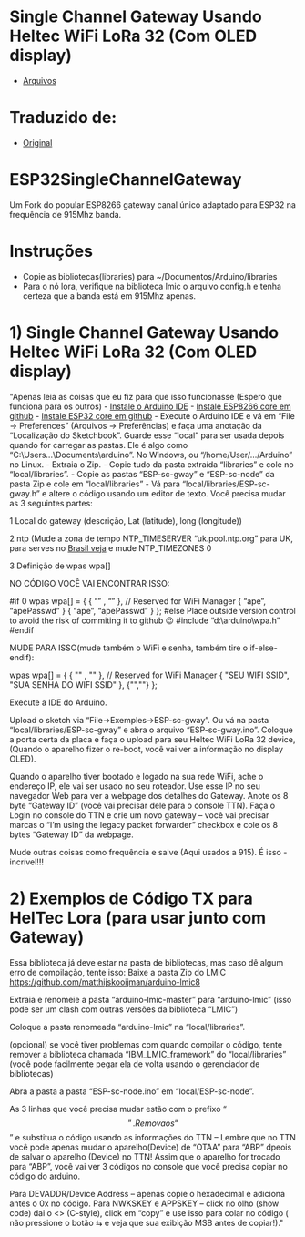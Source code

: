 # Single Channel Gateway Usando Heltec WiFi LoRa 32 (Com OLED display)

- [Arquivos](https://github.com/luisfelip80/ESP32GatewayLoraCanalUnico)

# Traduzido de:
- [Original](https://ldsrc.blogspot.com/2018/01/lorawan-working-example-from-network.html)

# ESP32SingleChannelGateway
Um Fork do popular ESP8266 gateway canal único adaptado para ESP32 na frequência de 915Mhz banda.

# Instruções
- Copie as bibliotecas(libraries) para ~/Documentos/Arduino/libraries
- Para o nó lora, verifique na biblioteca lmic o arquivo config.h e tenha certeza que a banda está em 915Mhz apenas.

# 1) Single Channel Gateway Usando Heltec WiFi LoRa 32 (Com OLED display)
"Apenas leia as coisas que eu fiz para que isso funcionasse (Espero que funciona para os outros)
	- [Instale o Arduino IDE](https://www.arduino.cc/en/Main/Software3)
	- [Instale ESP8266 core em github](https://github.com/esp8266/Arduino6)
	- [Instale ESP32 core em github](https://github.com/espressif/arduino-esp3210)
	- Execute o Arduino IDE e vá em “File → Preferences” (Arquivos → Preferências) e faça uma anotação da “Localização do Sketchbook”. Guarde esse “local”  para ser usada depois quando for carregar as pastas. Ele é algo como “C:\Users\...\Documents\arduino”. No Windows, ou “/home/User/.../Arduino” no Linux.
	- Extraia o Zip.
	- Copie tudo da pasta extraída “libraries” e cole no “local/libraries”.
	- Copie as pastas “ESP-sc-gway” e “ESP-sc-node” da pasta Zip e cole em “local/libraries”
	- Vá para “local/libraries/ESP-sc-gway.h” e altere o código usando um editor de texto. Você precisa mudar as 3 seguintes partes:


1 Local do gateway
(descrição, Lat (latitude),  long (longitude))

2 ntp
(Mude a zona de tempo NTP_TIMESERVER “uk.pool.ntp.org” para UK, para serves no [Brasil veja](https://ntp.br/)  e mude NTP_TIMEZONES 0

3 Definição de  wpas wpa[]

NO CÓDIGO VOCÊ VAI ENCONTRAR  ISSO:

#if 0
wpas wpa[] = {
{ “” , “” }, // Reserved for WiFi Manager
{ “ape”, “apePasswd” }
{ “ape”, “apePasswd” }
};
#else
Place outside version control to avoid the risk of commiting it to github :wink:
#include “d:\arduino\wpa.h”
#endif

MUDE PARA ISSO(mude também o WiFi e senha, também tire o if-else-endif):

wpas wpa[] = {
{ "" , "" }, // Reserved for WiFi Manager
{ "SEU WIFI SSID", "SUA SENHA DO WIFI SSID" },
{"",""}
};

Execute a IDE do Arduino.

Upload o sketch via “File→Exemples→ESP-sc-gway”. Ou vá na pasta “local/libraries/ESP-sc-gway” e abra o arquivo “ESP-sc-gway.ino”. Coloque a porta certa da placa e faça o upload para seu Heltec WiFi LoRa 32 device, (Quando o aparelho fizer o re-boot, você vai ver a informação no display OLED).

Quando o aparelho tiver bootado e logado na sua rede WiFi, ache o endereço IP, ele vai ser usado no seu roteador. Use esse IP no seu navegador Web para ver a webpage dos detalhes do Gateway. Anote os 8 byte “Gateway ID” (você vai precisar dele para o console TTN). Faça o Login no console do TTN e crie um novo gateway – você vai precisar marcas o “I’m using the legacy packet forwarder” checkbox e cole os 8 bytes “Gateway ID” da webpage.

Mude outras coisas como frequência e salve (Aqui usados a 915).
É isso - incrível!!!

# 2) Exemplos de Código TX para HelTec Lora (para usar junto com Gateway)

Essa biblioteca já deve estar na pasta de bibliotecas, mas caso dê algum erro de compilação, tente isso: Baixe a pasta Zip do LMIC https://github.com/matthijskooijman/arduino-lmic8

Extraia e renomeie a pasta “arduino-lmic-master” para “arduino-lmic” (isso pode ser um clash com outras versões da biblioteca “LMIC”)

Coloque a pasta renomeada “arduino-lmic” na “local/libraries”.

(opcional) se você tiver problemas com quando compilar o código, tente remover a  biblioteca chamada “IBM_LMIC_framework” do “local/libraries” (você pode facilmente pegar ela de volta usando o gerenciador de bibliotecas)

Abra a pasta a pasta “ESP-sc-node.ino” em “local/ESP-sc-node”.

As 3 linhas que você precisa mudar estão com o prefixo “$$”. Remova os “$$” e substitua o código usando as informações do TTN – Lembre que no TTN você pode apenas mudar o aparelho(Device) de “OTAA” para “ABP” dpeois de salvar o aparelho (Device) no TTN! Assim que o aparelho for trocado para “ABP”, você vai ver 3 códigos no console que você precisa copiar no código do arduino.

Para DEVADDR/Device Address – apenas copie o hexadecimal e adiciona antes o 0x no código.
Para NWKSKEY e APPSKEY – click no olho (show code) dai o <> (C-style), click em “copy” e use isso para colar no código ( não pressione o botão ⇆ e veja que sua exibição MSB antes de copiar!)."
